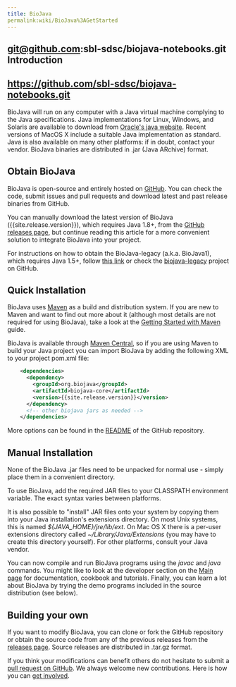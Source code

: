 ```yaml
---
title: BioJava
permalink:wiki/BioJava%3AGetStarted
---
```

git@github.com:sbl-sdsc/biojava-notebooks.git
Introduction
------------
https://github.com/sbl-sdsc/biojava-notebooks.git
----
BioJava will run on any computer with a Java virtual machine complying
to the Java specifications.
Java implementations for Linux, Windows, and Solaris are available to
download from [Oracle's java
website](http://www.oracle.com/technetwork/java/). Recent versions of
MacOS X include a suitable Java implementation as standard. Java is also
available on many other platforms: if in doubt, contact your vendor.
BioJava binaries are distributed in .jar (Java ARchive) format.

Obtain BioJava
--------------

BioJava is open-source and entirely hosted on [GitHub](https://github.com/biojava/biojava). You can check the code, submit issues and pull requests and download latest and past release binaries from GitHub.

You can manually download the latest version of BioJava ({{site.release.version}}), which requires Java 1.8+, from the [GitHub releases page](https://github.com/biojava/biojava/releases), but continue reading this article for a more convenient solution to integrate BioJava into your project.

For instructions on how to obtain the BioJava-legacy (a.k.a. BioJava1), which requires Java 1.5+, follow [this link](BioJava%3AGetStartedLegacy) or check the [biojava-legacy](https://github.com/biojava/biojava-legacy) project on GitHub.

Quick Installation
------------------

BioJava uses [Maven](http://maven.apache.org/) as a build and
distribution system. If you are new to Maven and want to find out more about it (although most details are not required for using BioJava), take a look at the
[Getting Started with
Maven](http://maven.apache.org/guides/getting-started/index.html) guide.

BioJava is available through [Maven Central](https://mvnrepository.com/artifact/org.biojava), so if you are using Maven to build your Java project you can import BioJava by adding the following XML to your project pom.xml file:

```xml
    <dependencies>
      <dependency>
        <groupId>org.biojava</groupId>
        <artifactId>biojava-core</artifactId>
        <version>{{site.release.version}}</version>
      </dependency>
      <!-- other biojava jars as needed -->
    </dependencies>
```

More options can be found in the [README](https://github.com/biojava/biojava) of the GitHub repository.


Manual Installation
-------------------

None of the BioJava .jar files need to be unpacked for normal use - simply
place them in a convenient directory.

To use BioJava, add the required JAR files to your CLASSPATH environment
variable. The exact syntax varies between platforms.

It is also possible to "install" JAR files onto your system by copying
them into your Java installation's extensions directory. On most Unix
systems, this is named *${JAVA\_HOME}/jre/lib/ext*. On Mac OS X there is
a per-user extensions directory called *~/Library/Java/Extensions* (you
may have to create this directory yourself). For other platforms,
consult your Java vendor.

You can now compile and run BioJava programs using the *javac* and
*java* commands. You might like to look at the developer section on the
[Main page](http://www.biojava.org) for documentation,
cookbook and tutorials. Finally, you can learn a lot about BioJava by
trying the demo programs included in the source distribution (see
below).

Building your own
-----------------

If you want to modify BioJava, you can clone or fork the GitHub repository or obtain the source code from any of the previous releases from the [releases page](https://github.com/biojava/biojava/releases).
Source releases are distributed in .tar.gz format.

If you think your modifications can benefit others do not hesitate to submit a [pull request on GitHub](https://github.com/biojava/biojava/pulls). We always welcome new contributions. Here is how you can [get involved](GetInvolved).
